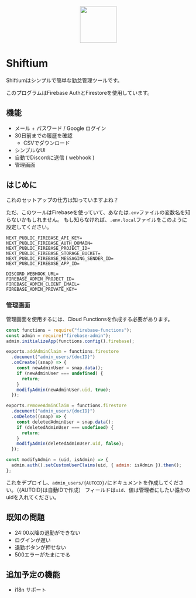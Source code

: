 <h3 align="center">
  <img src="https://user-images.githubusercontent.com/39876629/143676769-30164064-157b-4da7-92f5-00a0eb888c5f.png" height=100 />
</h3>

# Shiftium

Shiftiumはシンプルで簡単な勤怠管理ツールです。

このプログラムはFirebase AuthとFirestoreを使用しています。

## 機能

- メール + パスワード / Google ログイン
- 30日前までの履歴を確認
  - CSVでダウンロード
- シンプルなUI
- 自動でDiscordに送信 ( webhook )
- 管理画面

## はじめに

これのセットアップの仕方は知っていますよね？

ただ、このツールはFirebaseを使っていて、あなたは`.env`ファイルの変数名を知らないかもしれません。
もし知らなければ、`.env.local`ファイルをこのように設定してください。

```
NEXT_PUBLIC_FIREBASE_API_KEY=
NEXT_PUBLIC_FIREBASE_AUTH_DOMAIN=
NEXT_PUBLIC_FIREBASE_PROJECT_ID=
NEXT_PUBLIC_FIREBASE_STORAGE_BUCKET=
NEXT_PUBLIC_FIREBASE_MESSAGING_SENDER_ID=
NEXT_PUBLIC_FIREBASE_APP_ID=

DISCORD_WEBHOOK_URL=
FIREBASE_ADMIN_PROJECT_ID=
FIREBASE_ADMIN_CLIENT_EMAIL=
FIREBASE_ADMIN_PRIVATE_KEY=
```

### 管理画面
管理画面を使用するには、Cloud Functionsを作成する必要があります。
```js
const functions = require("firebase-functions");
const admin = require("firebase-admin");
admin.initializeApp(functions.config().firebase);

exports.addAdminClaim = functions.firestore
  .document("admin_users/{docID}")
  .onCreate((snap) => {
    const newAdminUser = snap.data();
    if (newAdminUser === undefined) {
      return;
    }
    modifyAdmin(newAdminUser.uid, true);
  });

exports.removeAdminClaim = functions.firestore
  .document("admin_users/{docID}")
  .onDelete((snap) => {
    const deletedAdminUser = snap.data();
    if (deletedAdminUser === undefined) {
      return;
    }
    modifyAdmin(deletedAdminUser.uid, false);
  });

const modifyAdmin = (uid, isAdmin) => {
  admin.auth().setCustomUserClaims(uid, { admin: isAdmin }).then();
};
```
これをデプロイし、`admin_users/{AUTOID}/`にドキュメントを作成してください。（{AUTOID}は自動IDで作成）
フィールドは`uid`、値は管理者にしたい誰かのuidを入れてください。

## 既知の問題

- 24:00以降の退勤ができない
- ログインが遅い
- 退勤ボタンが押せない
- 500エラーがたまにでる

## 追加予定の機能

- i18n サポート
